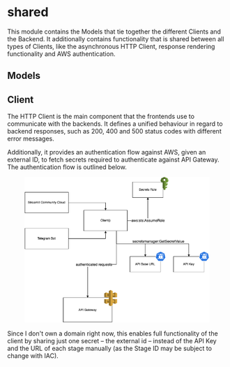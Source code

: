# shared

This module contains the Models that tie together the different Clients and the Backend.
It additionally contains functionality that is shared between all types of Clients, like the asynchronous HTTP Client,
response rendering functionality and AWS authentication.

## Models

## Client

The HTTP Client is the main component that the frontends use to communicate with the backends.
It defines a unified behaviour in regard to backend responses, such as 200, 400 and 500 status codes with different
error messages.

Additionally, it provides an authentication flow against AWS, given an external ID, to fetch secrets required to
authenticate against API Gateway. The authentication flow is outlined below.

<figure>
<img src="docs/lingolift-authentication.png" alt="authentication flow" width="700"/>
</figure>

Since I don't own a domain right now, this enables full functionality of the client by sharing just one secret – the
external id – instead of the API Key and the URL of each stage manually (as the Stage ID may be subject to change
with IAC).